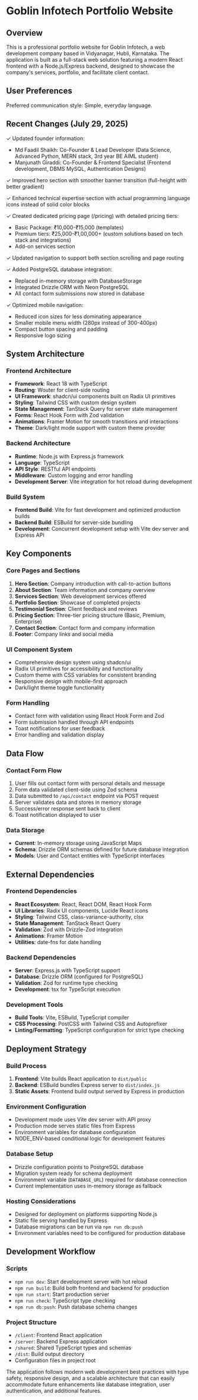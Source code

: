 # Goblin Infotech Portfolio Website

## Overview

This is a professional portfolio website for Goblin Infotech, a web development company based in Vidyanagar, Hubli, Karnataka. The application is built as a full-stack web solution featuring a modern React frontend with a Node.js/Express backend, designed to showcase the company's services, portfolio, and facilitate client contact.

## User Preferences

Preferred communication style: Simple, everyday language.

## Recent Changes (July 29, 2025)

✓ Updated founder information:
  - Md Faadil Shaikh: Co-Founder & Lead Developer (Data Science, Advanced Python, MERN stack, 3rd year BE AIML student)
  - Manjunath Giraddi: Co-Founder & Frontend Specialist (Frontend development, DBMS MySQL, Authentication Designs)

✓ Improved hero section with smoother banner transition (full-height with better gradient)

✓ Enhanced technical expertise section with actual programming language icons instead of solid color blocks

✓ Created dedicated pricing page (/pricing) with detailed pricing tiers:
  - Basic Package: ₹10,000-₹15,000 (templates)
  - Premium tiers: ₹25,000-₹1,00,000+ (custom solutions based on tech stack and integrations)
  - Add-on services section

✓ Updated navigation to support both section scrolling and page routing

✓ Added PostgreSQL database integration:
  - Replaced in-memory storage with DatabaseStorage
  - Integrated Drizzle ORM with Neon PostgreSQL
  - All contact form submissions now stored in database

✓ Optimized mobile navigation:
  - Reduced icon sizes for less dominating appearance
  - Smaller mobile menu width (280px instead of 300-400px)
  - Compact button spacing and padding
  - Responsive logo sizing

## System Architecture

### Frontend Architecture
- **Framework**: React 18 with TypeScript
- **Routing**: Wouter for client-side routing
- **UI Framework**: shadcn/ui components built on Radix UI primitives
- **Styling**: Tailwind CSS with custom design system
- **State Management**: TanStack Query for server state management
- **Forms**: React Hook Form with Zod validation
- **Animations**: Framer Motion for smooth transitions and interactions
- **Theme**: Dark/light mode support with custom theme provider

### Backend Architecture
- **Runtime**: Node.js with Express.js framework
- **Language**: TypeScript
- **API Style**: RESTful API endpoints
- **Middleware**: Custom logging and error handling
- **Development Server**: Vite integration for hot reload during development

### Build System
- **Frontend Build**: Vite for fast development and optimized production builds
- **Backend Build**: ESBuild for server-side bundling
- **Development**: Concurrent development setup with Vite dev server and Express API

## Key Components

### Core Pages and Sections
1. **Hero Section**: Company introduction with call-to-action buttons
2. **About Section**: Team information and company overview
3. **Services Section**: Web development services offered
4. **Portfolio Section**: Showcase of completed projects
5. **Testimonial Section**: Client feedback and reviews
6. **Pricing Section**: Three-tier pricing structure (Basic, Premium, Enterprise)
7. **Contact Section**: Contact form and company information
8. **Footer**: Company links and social media

### UI Component System
- Comprehensive design system using shadcn/ui
- Radix UI primitives for accessibility and functionality
- Custom theme with CSS variables for consistent branding
- Responsive design with mobile-first approach
- Dark/light theme toggle functionality

### Form Handling
- Contact form with validation using React Hook Form and Zod
- Form submission handled through API endpoints
- Toast notifications for user feedback
- Error handling and validation display

## Data Flow

### Contact Form Flow
1. User fills out contact form with personal details and message
2. Form data validated client-side using Zod schema
3. Data submitted to `/api/contact` endpoint via POST request
4. Server validates data and stores in memory storage
5. Success/error response sent back to client
6. Toast notification displayed to user

### Data Storage
- **Current**: In-memory storage using JavaScript Maps
- **Schema**: Drizzle ORM schemas defined for future database integration
- **Models**: User and Contact entities with TypeScript interfaces

## External Dependencies

### Frontend Dependencies
- **React Ecosystem**: React, React DOM, React Hook Form
- **UI Libraries**: Radix UI components, Lucide React icons
- **Styling**: Tailwind CSS, class-variance-authority, clsx
- **State Management**: TanStack React Query
- **Validation**: Zod with Drizzle-Zod integration
- **Animations**: Framer Motion
- **Utilities**: date-fns for date handling

### Backend Dependencies
- **Server**: Express.js with TypeScript support
- **Database**: Drizzle ORM (configured for PostgreSQL)
- **Validation**: Zod for runtime type checking
- **Development**: tsx for TypeScript execution

### Development Tools
- **Build Tools**: Vite, ESBuild, TypeScript compiler
- **CSS Processing**: PostCSS with Tailwind CSS and Autoprefixer
- **Linting/Formatting**: TypeScript configuration for strict type checking

## Deployment Strategy

### Build Process
1. **Frontend**: Vite builds React application to `dist/public`
2. **Backend**: ESBuild bundles Express server to `dist/index.js`
3. **Static Assets**: Frontend build output served by Express in production

### Environment Configuration
- Development mode uses Vite dev server with API proxy
- Production mode serves static files from Express
- Environment variables for database configuration
- NODE_ENV-based conditional logic for development features

### Database Setup
- Drizzle configuration points to PostgreSQL database
- Migration system ready for schema deployment
- Environment variable (`DATABASE_URL`) required for database connection
- Current implementation uses in-memory storage as fallback

### Hosting Considerations
- Designed for deployment on platforms supporting Node.js
- Static file serving handled by Express
- Database migrations can be run via `npm run db:push`
- Environment variables need to be configured for production database

## Development Workflow

### Scripts
- `npm run dev`: Start development server with hot reload
- `npm run build`: Build both frontend and backend for production
- `npm run start`: Start production server
- `npm run check`: TypeScript type checking
- `npm run db:push`: Push database schema changes

### Project Structure
- `/client`: Frontend React application
- `/server`: Backend Express application
- `/shared`: Shared TypeScript types and schemas
- `/dist`: Build output directory
- Configuration files in project root

The application follows modern web development best practices with type safety, responsive design, and a scalable architecture that can easily accommodate future enhancements like database integration, user authentication, and additional features.